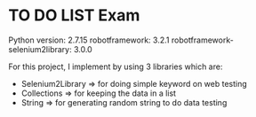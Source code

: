 # TO DO LIST Exam
Python version: 2.7.15
robotframework: 3.2.1
robotframework-selenium2library: 3.0.0

For this project, I implement by using 3 libraries which are:
- Selenium2Library => for doing simple keyword on web testing
- Collections => for keeping the data in a list
- String => for generating random string to do data testing
